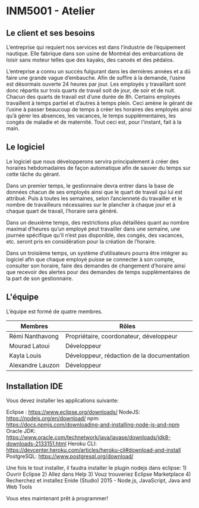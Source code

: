 # INM5001 - Atelier

## Le client et ses besoins

L’entreprise qui requiert nos services est dans l’industrie de l’équipement nautique. Elle fabrique dans son usine de Montréal des embarcations de loisir sans moteur telles que des kayaks, des canoés et des pédalos. 

L’entreprise a connu un succès fulgurant dans les dernières années et a dû faire une grande vague d’embauche. Afin de suffire à la demande, l’usine est désormais ouverte 24 heures par jour. Les employés y travaillant sont donc répartis sur trois quarts de travail soit de jour, de soir et de nuit. Chacun des quarts de travail est d’une durée de 8h. Certains employés travaillent à temps partiel et d’autres à temps plein. Ceci amène le gérant de l’usine à passer beaucoup de temps à créer les horaires des employés ainsi qu’à gérer les absences, les vacances, le temps supplémentaires, les congés de maladie et de maternité. Tout ceci est, pour l'instant, fait à la main.

## Le logiciel

Le logiciel que nous développerons servira principalement à créer des horaires hebdomadaires de façon automatique afin de sauver du temps sur cette tâche du gérant. 

Dans un premier temps, le gestionnaire devra entrer dans la base de données chacun de ses employés ainsi que le quart de travail qui lui est attribué. Puis à toutes les semaines, selon l’ancienneté du travailler et le nombre de travailleurs nécessaires sur le plancher à chaque jour et à chaque quart de travail, l’horaire sera généré.

Dans un deuxième temps, des restrictions plus détaillées quant au nombre maximal d’heures qu’un employé peut travailler dans une semaine, une journée spécifique qu’il n’est pas disponible, des congés, des vacances, etc. seront pris en considération pour la création de l’horaire.

Dans un troisième temps, un système d’utilisateurs pourra être intégrer au logiciel afin que chaque employé puisse se connecter à son compte, consulter son horaire, faire des demandes de changement d’horaire ainsi que recevoir des alertes pour des demandes de temps supplémentaires de la part de son gestionnaire.

## L'équipe

L’équipe est formé de quatre membres.

| Membres  | Rôles |
| ------------- | ------------- |
| Rémi Nanthavong  | Propriétaire, coordonateur, développeur |
| Mourad  Latoui | Développeur |
| Kayla Louis  | Développeur, rédaction de la documentation |
| Alexandre Lauzon | Développeur  |

## Installation IDE

Vous devez installer les applications suivante: 

Eclipse : https://www.eclipse.org/downloads/
NodeJS: https://nodejs.org/en/download/
npm: https://docs.npmjs.com/downloading-and-installing-node-js-and-npm
Oracle JDK: https://www.oracle.com/technetwork/java/javase/downloads/jdk8-downloads-2133151.html
Heroku CLI: https://devcenter.heroku.com/articles/heroku-cli#download-and-install
PostgreSQL: https://www.postgresql.org/download/

Une fois le tout installer, il faudra installer le plugin nodejs dans eclipse:
                            1) Ouvrir Eclipse
                            2) Allez dans Help
                            3) Vouz trouveriez Eclipse Marketplace
                            4) Recherchez et installez  Enide (Studio) 2015 - Node.js, JavaScript, Java and Web Tools
                            
Vous etes maintenant prêt à programmer!     

